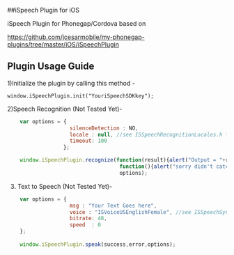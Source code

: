 ##iSpeech Plugin for iOS


iSpeech Plugin for Phonegap/Cordova based on 

https://github.com/jcesarmobile/my-phonegap-plugins/tree/master/iOS/iSpeechPlugin


## Plugin Usage Guide


1)Initialize the plugin by calling this method - 

	window.iSpeechPlugin.init("YouriSpeechSDKkey");

2)Speech Recognition (Not Tested Yet)-
```javascript
    var options = {
                    silenceDetection : NO,
                    locale : null, //see ISSpeechRecognitionLocales.h for options
                    timeout: 100
                  };

    window.iSpeechPlugin.recognize(function(result){alert("Output = "+result);},
									function(){alert("sorry didn't catch that");},
                                    options);
```
									
3) Text to Speech (Not Tested Yet)- 
```javascript
    var options = {
                    msg : "Your Text Goes here",
                    voice : "ISVoiceUSEnglishFemale", //see ISSpeechSynthesisVoices.h for options
                    bitrate: 48,
                    speed  : 0
    };
    
    window.iSpeechPlugin.speak(success,error,options);
```	
